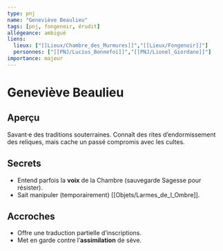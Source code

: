 ```yaml
---
type: pnj
name: "Geneviève Beaulieu"
tags: [pnj, fongenoir, érudit]
allégeance: ambiguë
liens:
  lieux: ["[[Lieux/Chambre_des_Murmures]]","[[Lieux/Fongenoir]]"]
  personnes: ["[[PNJ/Lucius_Bonnefoi]]","[[PNJ/Lionel_Giordano]]"]
importance: majeur
---
```


# Geneviève Beaulieu

## Aperçu
Savant·e des traditions souterraines. Connaît des rites d’endormissement des reliques, mais cache un passé compromis avec les cultes.

## Secrets
- Entend parfois la **voix** de la Chambre (sauvegarde Sagesse pour résister).
- Sait manipuler (temporairement) [[Objets/Larmes_de_l_Ombre]].

## Accroches
- Offre une traduction partielle d’inscriptions.
- Met en garde contre l’**assimilation** de sève.
